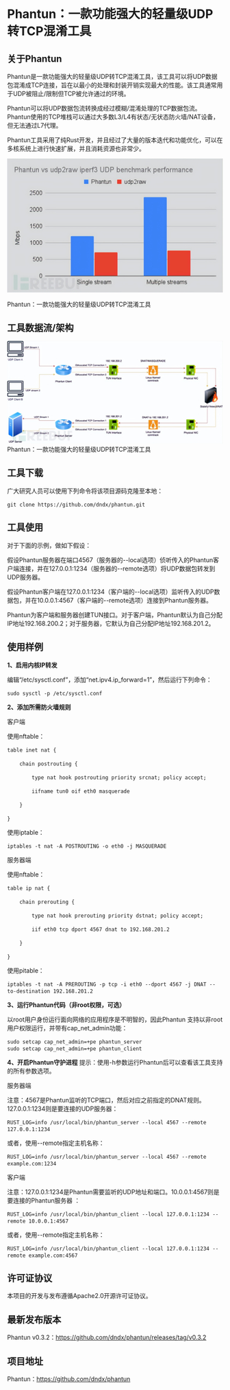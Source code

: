 # Phantun：一款功能强大的轻量级UDP转TCP混淆工具 #

## 关于Phantun ##

Phantun是一款功能强大的轻量级UDP转TCP混淆工具，该工具可以将UDP数据包混淆成TCP连接，旨在以最小的处理和封装开销实现最大的性能。该工具通常用于UDP被阻止/限制但TCP被允许通过的环境。

Phantun可以将UDP数据包流转换成经过模糊/混淆处理的TCP数据包流。Phantun使用的TCP堆栈可以通过大多数L3/L4有状态/无状态防火墙/NAT设备，但无法通过L7代理。

Phantun工具采用了纯Rust开发，并且经过了大量的版本迭代和功能优化，可以在多核系统上进行快速扩展，并且消耗资源也非常少。

![](./phantun/02aa581a15504dbaac21a9f338c7cd48.jpg)

Phantun：一款功能强大的轻量级UDP转TCP混淆工具

## 工具数据流/架构 ##
![](./phantun/b3ad8bdbd54b467cb39d40b5f382656b.jpg)
Phantun：一款功能强大的轻量级UDP转TCP混淆工具

## 工具下载 ##

广大研究人员可以使用下列命令将该项目源码克隆至本地：

	git clone https://github.com/dndx/phantun.git

## 工具使用 ##

对于下面的示例，做如下假设：

假设Phantun服务器在端口4567（服务器的--local选项）侦听传入的Phantun客户端连接，并在127.0.0.1:1234（服务器的--remote选项）将UDP数据包转发到UDP服务器。

假设Phantun客户端在127.0.0.1:1234（客户端的--local选项）监听传入的UDP数据包，并在10.0.0.1:4567（客户端的--remote选项）连接到Phantun服务器。

Phantun为客户端和服务器创建TUN接口。对于客户端，Phantun默认为自己分配IP地址192.168.200.2；对于服务器，它默认为自己分配IP地址192.168.201.2。

## 使用样例 ##

**1、启用内核IP转发**

编辑“/etc/sysctl.conf”，添加“net.ipv4.ip_forward=1”，然后运行下列命令：

	sudo sysctl -p /etc/sysctl.conf

**2、添加所需防火墙规则**

客户端

使用nftable：

```
table inet nat {

    chain postrouting {

        type nat hook postrouting priority srcnat; policy accept;

        iifname tun0 oif eth0 masquerade

    }

}
```

使用iptable：

	iptables -t nat -A POSTROUTING -o eth0 -j MASQUERADE

服务器端

使用nftable：

```
table ip nat {

    chain prerouting {

        type nat hook prerouting priority dstnat; policy accept;

        iif eth0 tcp dport 4567 dnat to 192.168.201.2

    }

}
```

使用pitable：

	iptables -t nat -A PREROUTING -p tcp -i eth0 --dport 4567 -j DNAT --to-destination 192.168.201.2

**3、运行Phantun代码（非root权限，可选）**

以root用户身份运行面向网络的应用程序是不明智的，因此Phantun 支持以非root用户权限运行，并带有cap_net_admin功能：

	sudo setcap cap_net_admin=+pe phantun_server
	sudo setcap cap_net_admin=+pe phantun_client

**4、开启Phantun守护进程**
提示：使用-h参数运行Phantun后可以查看该工具支持的所有参数选项。

服务器端

注意：4567是Phantun监听的TCP端口，然后对应之前指定的DNAT规则。127.0.0.1:1234则是要连接的UDP服务器：

	RUST_LOG=info /usr/local/bin/phantun_server --local 4567 --remote 127.0.0.1:1234
或者，使用--remote指定主机名称：

	RUST_LOG=info /usr/local/bin/phantun_server --local 4567 --remote example.com:1234

客户端

注意：127.0.0.1:1234是Phantun需要监听的UDP地址和端口。10.0.0.1:4567则是要连接的Phantun服务器 ：

	RUST_LOG=info /usr/local/bin/phantun_client --local 127.0.0.1:1234 --remote 10.0.0.1:4567
或者，使用--remote指定主机名称：

	RUST_LOG=info /usr/local/bin/phantun_client --local 127.0.0.1:1234 --remote example.com:4567

## 许可证协议 ##

本项目的开发与发布遵循Apache2.0开源许可证协议。

## 最新发布版本 ##

Phantun v0.3.2：https://github.com/dndx/phantun/releases/tag/v0.3.2

## 项目地址 ##

Phantun：https://github.com/dndx/phantun

